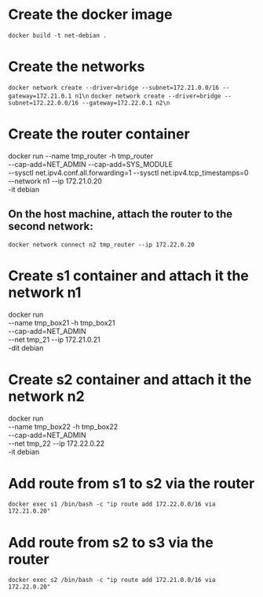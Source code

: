 # Create the docker image
`docker build -t net-debian .`

# Create the networks
`docker network create --driver=bridge --subnet=172.21.0.0/16 --gateway=172.21.0.1 n1\n`
`docker network create --driver=bridge --subnet=172.22.0.0/16 --gateway=172.22.0.1 n2\n`

# Create the router container
docker run --name tmp_router -h tmp_router \
--cap-add=NET_ADMIN --cap-add=SYS_MODULE \
--sysctl net.ipv4.conf.all.forwarding=1 --sysctl net.ipv4.tcp_timestamps=0 \
--network n1 --ip 172.21.0.20 \
-it debian

## On the host machine, attach the router to the second network:
`docker network connect n2 tmp_router --ip 172.22.0.20`

# Create s1 container and attach it the network n1
docker run \
--name tmp_box21 -h tmp_box21 \
--cap-add=NET_ADMIN \
--net tmp_21 --ip 172.21.0.21 \
-dit debian

# Create s2 container and attach it the network n2
docker run \
--name tmp_box22 -h tmp_box22 \
--cap-add=NET_ADMIN \
--net tmp_22 --ip 172.22.0.22 \
-it debian

# Add route from s1 to s2 via the router
`docker exec s1 /bin/bash -c "ip route add 172.22.0.0/16 via 172.21.0.20"`

# Add route from s2 to s3 via the router
`docker exec s2 /bin/bash -c "ip route add 172.21.0.0/16 via 172.22.0.20"`